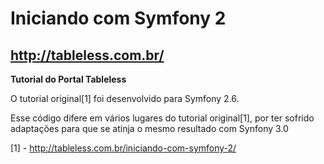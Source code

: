 Iniciando com Symfony 2
=======================
 
http://tableless.com.br/
-----------------------
 
**Tutorial do Portal Tableless**
 
O tutorial original[1] foi desenvolvido para Symfony 2.6.

Esse código difere em vários lugares do tutorial original[1], por ter
sofrido adaptações para que se atinja o mesmo resultado com Synfony 3.0

[1] - http://tableless.com.br/iniciando-com-symfony-2/
